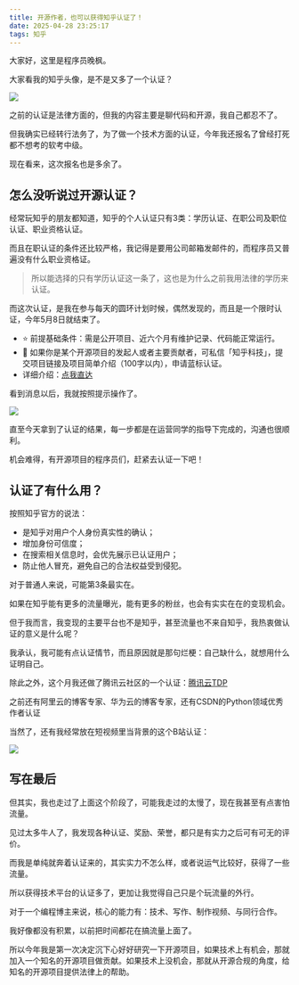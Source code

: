 ```yaml
---
title: 开源作者，也可以获得知乎认证了！
date: 2025-04-28 23:25:17
tags: 知乎
---
```



大家好，这里是程序员晚枫。

大家看我的知乎头像，是不是又多了一个认证？

![](http://python4office.cn/images/work-story/1v1/2025/4/0428-finance-ai/zhihu.jpg)

之前的认证是法律方面的，但我的内容主要是聊代码和开源，我自己都忍不了。

<!-- more -->


但我确实已经转行法务了，为了做一个技术方面的认证，今年我还报名了曾经打死都不想考的软考中级。

现在看来，这次报名也是多余了。


## 怎么没听说过开源认证？

经常玩知乎的朋友都知道，知乎的个人认证只有3类：学历认证、在职公司及职位认证、职业资格认证。

而且在职认证的条件还比较严格，我记得是要用公司邮箱发邮件的，而程序员又普遍没有什么职业资格证。

> 所以能选择的只有学历认证这一条了，这也是为什么之前我用法律的学历来认证。

而这次认证，是我在参与每天的圆环计划时候，偶然发现的，而且是一个限时认证，今年5月8日就结束了。

- ⭐️ 前提基础条件：需是公开项目、近六个月有维护记录、代码能正常运行。
- 📢 如果你是某个开源项目的发起人或者主要贡献者，可私信「知乎科技」，提交项目链接及项目简单介绍（100字以内），申请蓝标认证。
- 详细介绍：[点我直达](https://www.zhihu.com/pin/1897981348041418455)


看到消息以后，我就按照提示操作了。

![](http://python4office.cn/images/log/2025/0428-知乎认证/zhihu-msg.jpg)

直至今天拿到了认证的结果，每一步都是在运营同学的指导下完成的，沟通也很顺利。

机会难得，有开源项目的程序员们，赶紧去认证一下吧！

## 认证了有什么用？

按照知乎官方的说法：

- 是知乎对用户个人身份真实性的确认；
- 增加身份可信度；
- 在搜索相关信息时，会优先展示已认证用户；
- 防止他人冒充，避免自己的合法权益受到侵犯。

对于普通人来说，可能第3条最实在。

如果在知乎能有更多的流量曝光，能有更多的粉丝，也会有实实在在的变现机会。

但于我而言，我变现的主要平台也不是知乎，甚至流量也不来自知乎，我热衷做认证的意义是什么呢？

我承认，我可能有点认证情节，而且原因就是那句烂梗：自己缺什么，就想用什么证明自己。

除此之外，这个月我还做了腾讯云社区的一个认证：[腾讯云TDP](https://mp.weixin.qq.com/s/GASFRwK_EFTLabIFhtOEFg)

之前还有阿里云的博客专家、华为云的博客专家，还有CSDN的Python领域优秀作者认证

当然了，还有我经常放在短视频里当背景的这个B站认证：

![](http://python4office.cn/images/common/b.jpg)

## 写在最后

但其实，我也走过了上面这个阶段了，可能我走过的太慢了，现在我甚至有点害怕流量。

见过太多牛人了，我发现各种认证、奖励、荣誉，都只是有实力之后可有可无的评价。

而我是单纯就奔着认证来的，其实实力不怎么样，或者说运气比较好，获得了一些流量。

所以获得技术平台的认证多了，更加让我觉得自己只是个玩流量的外行。

对于一个编程博主来说，核心的能力有：技术、写作、制作视频、与同行合作。

我好像都没有积累，以前把时间都花在搞流量上面了。

所以今年我是第一次决定沉下心好好研究一下开源项目，如果技术上有机会，那就加入一个知名的开源项目做贡献。如果技术上没机会，那就从开源合规的角度，给知名的开源项目提供法律上的帮助。





